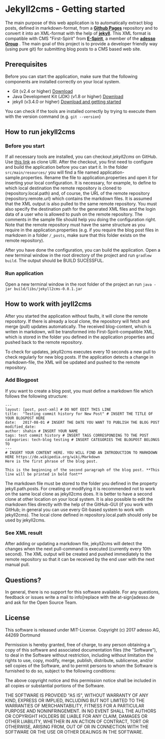 # Jekyll2cms - Getting started

The main purpose of this web application is to automatically extract blog posts, defined in markdown-format,  from a **[Github Pages](https://pages.github.com/)** repository and to convert it into an XML-format with the help of **[jekyll](https://jekyllrb.com/)**. This XML format is compatible with CMS "First-Spirit" from **[E-Spirit](http://www.e-spirit.com/de/)**, a member of the **[adesso Group](www.adesso.de)** . The main goal of this project is to provide a developer friendly way (using pure git) for submitting blog posts to a CMS based web site.

## Prerequisites

Before you can start the application, make sure that the following components are installed correctly on your local system.

* Git (v2.4 or higher) [Download](https://git-scm.com/downloads)
* Java Development Kit (JDK) (v1.8 or higher)  [Download](http://www.oracle.com/technetwork/java/javase/downloads/index.html)
* jekyll (v3.4.0 or higher)  [Download and getting started](https://jekyllrb.com/)

You can check if the tools are installed correctly by trying to execute them with the version command (e.g. `git --version`)

## How to run jekyll2cms

### Before you start
If all necessary tools are installed, you can checkout *jekyll2cms* on GitHub. Use [this link](https://github.com/adessoAG/jekyll2cms.git) as clone URI. After the checkout, you first need to configure and build the application before you can start it. In the folder `src/main/resources/` you will find a file named  application-sample.properties. Rename the file to application.properties and open it for inserting your local configuration. It is necessary, for example, to define to which local destination the remote repository is cloned to (repository.local.path) and, of course, the URL of the remote repository (repository.remote.url) which contains the markdown files.  It is assumed that the XML output is also pulled to the same remote repository. You must also specify the destination path for the generated XML files and the login data of a user who is allowed to push on the remote repository. The comments in the sample file should help you doing the configuration right. Note that the remote repository must have the same structure as you require in the application.properties (e.g. if you require the blog post files in markdown in a folder `/_posts`, make sure that this folder exists on the remote repository). 

After you have done the configuration, you can build the application. Open a new terminal window in the root directory of the project and run `gradlew build`. The output should be BUILD SUCESSFUL. 

### Run application
Open a new terminal window in the root folder of the project an run 
`java -jar build/libs/jekyll2cms-0.0.1.jar`

## How to work with jeyll2cms
After you started the application without faults, it will clone the remote repository. If there is already a local clone, the repository will fetch and merge (pull) updates automatically. The received blog-content, which is writen in markdown, will be transformed into First-Spirit-compatible XML, which is stored in the folder you defined in the application properties and pushed back to the remote repository. 

To check for updates, jekyll2cms executes every 10 seconds a new pull to check regularly for new blog posts. If the application detects a change in markdown-file, the XML will be updated and pushed to the remote repository.  

### Add Blogpost
If you want to create a blog post, you must define a markdown file which follows the following structure:

	---
	layout: [post, post-xml] # DO NOT EDIT THIS LINE
	title:  "Testing commit history for New Post" # INSERT THE TITLE OF YOUR BLOGPOST HERE
	date:   2017-08-01 # INSERT THE DATE YOU WANT TO PUBLISH THE BLOG POST
	modified_date: 
	author: shahin # INSERT YOUR NAME
	tags: test commit history # INSERT TAGS CORRESPONDING TO THE POST
	categories: tech-blog testing # INSERT CATEGORIES THE BLOGPOST BELONGS TO
	---
	# INSERT YOUR CONTENT HERE. YOU WILL FIND AN INTRODUCTION TO MARKDOWN HERE https://de.wikipedia.org/wiki/Markdown
	Here is the first phrase of the blog post. 
	
	This is the beginning of the second paragraph of the blog post. **This line will be printed in bold font**
	


The markdown file must be stored to the folder you defined in the property jekyll.path.posts. For creating or modifying it is recommended not to work on the same local clone as jekyll2cms does. It is better to have a second clone at other location on your local system. It is also possible to edit the markdown files directly with the help of the GitHub-GUI (if you work with GitHub; in general you can use every Git-based system to work with jekyll2cms). The local clone defined in repository.local.path should only be used by jekyll2cms.  

### See XML result
After adding or updating a markdown file, jekyll2cms will detect the changes when the next pull-command is executed (currently every 10th second). The XML output will be created and pushed immediately to the remote repository so that it can be received by the end user with the next manual pull.  

## Questions?
In general, there is no support for this software available. For any questions, feedback or issues write a mail to info[replace with the at-sign]adesso.de and ask for the Open Source Team. 

## License
This software is released under MIT-License. Copyright (c) 2017 adesso AG, 44269 Dortmund


Permission is hereby granted, free of charge, to any person obtaining a copy of this software and associated documentation files (the "Software"), to deal in the Software without restriction, including without limitation the rights to use, copy, modify, merge, publish, distribute, sublicense, and/or sell copies of the Software, and to permit persons to whom the Software is furnished to do so, subject to the following conditions:

The above copyright notice and this permission notice shall be included in all copies or substantial portions of the Software.

THE SOFTWARE IS PROVIDED "AS IS", WITHOUT WARRANTY OF ANY KIND, EXPRESS OR IMPLIED, INCLUDING BUT NOT LIMITED TO THE WARRANTIES OF MERCHANTABILITY, FITNESS FOR A PARTICULAR PURPOSE AND NONINFRINGEMENT. IN NO EVENT SHALL THE AUTHORS OR COPYRIGHT HOLDERS BE LIABLE FOR ANY CLAIM, DAMAGES OR OTHER LIABILITY, WHETHER IN AN ACTION OF CONTRACT, TORT OR OTHERWISE, ARISING FROM, OUT OF OR IN CONNECTION WITH THE SOFTWARE OR THE USE OR OTHER DEALINGS IN THE SOFTWARE.


